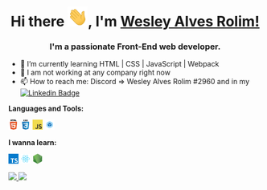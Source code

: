 <h1 align="center"> Hi there <img src="https://raw.githubusercontent.com/ABSphreak/ABSphreak/master/gifs/Hi.gif" width="40px"/>, I'm <a href="https://github.com/Wesley-AlvesRolim">Wesley Alves Rolim!</a></h1>

<h3 align="center">I'm a passionate Front-End web developer.</h3>

- 🌱 I’m currently learning HTML | CSS | JavaScript | Webpack
- 🔭 I am not working at any company right now
- 📫 How to reach me: Discord => Wesley Alves Rolim #2960
and in my [![Linkedin Badge](https://img.shields.io/badge/-Linkedin-6633cc?style=flat-square&logo=Linkedin&color=14274e&link=https://www.linkedin.com/in/wesley-alves-rolim-2bba1b209/)](https://www.linkedin.com/in/wesley-alves-rolim-2bba1b209/)

**Languages and Tools:**

<code><img height="20" src="https://raw.githubusercontent.com/github/explore/80688e429a7d4ef2fca1e82350fe8e3517d3494d/topics/html/html.png"></code>
<code><img height="20" src="https://raw.githubusercontent.com/github/explore/80688e429a7d4ef2fca1e82350fe8e3517d3494d/topics/css/css.png"></code>
<code><img height="20" src="https://raw.githubusercontent.com/github/explore/80688e429a7d4ef2fca1e82350fe8e3517d3494d/topics/javascript/javascript.png"></code>
<code><img height="20" src="https://raw.githubusercontent.com/github/explore/80688e429a7d4ef2fca1e82350fe8e3517d3494d/topics/webpack/webpack.png"></code>

**I wanna learn:**

<code><img height="20" src="https://raw.githubusercontent.com/github/explore/80688e429a7d4ef2fca1e82350fe8e3517d3494d/topics/typescript/typescript.png"></code>
<code><img height="20" src="https://raw.githubusercontent.com/github/explore/80688e429a7d4ef2fca1e82350fe8e3517d3494d/topics/react/react.png"></code>
<code><img height="20" src="https://raw.githubusercontent.com/github/explore/80688e429a7d4ef2fca1e82350fe8e3517d3494d/topics/nodejs/nodejs.png"></code>

<a href="https://github.com/Wesley-AlvesRolim?tab=repositories">
  <img src="https://github-readme-stats.vercel.app/api?username=Wesley-AlvesRolim&show_icons=true&theme=tokyonight"/>
</a>
<a href="https://github.com/Wesley-AlvesRolim?tab=repositories">
  <img src="https://github-readme-stats.vercel.app/api/top-langs/?username=Wesley-AlvesRolim&layout=compact&theme=material-palenight"/>
</a>
